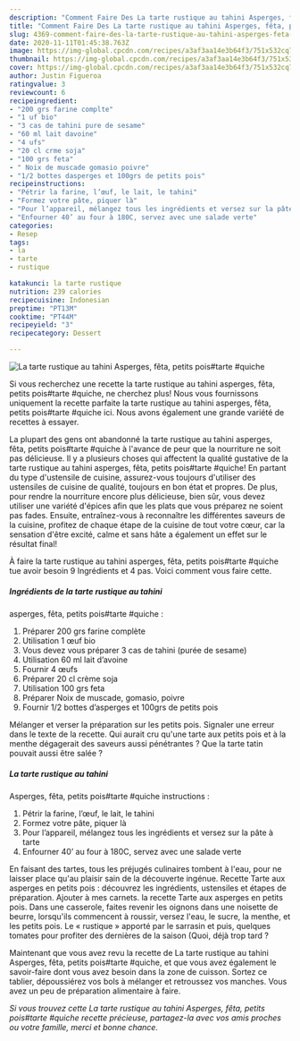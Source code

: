 ```yaml
---
description: "Comment Faire Des La tarte rustique au tahini Asperges, fêta, petits pois#tarte #quiche"
title: "Comment Faire Des La tarte rustique au tahini Asperges, fêta, petits pois#tarte #quiche"
slug: 4369-comment-faire-des-la-tarte-rustique-au-tahini-asperges-feta-petits-poistarte-quiche
date: 2020-11-11T01:45:38.763Z
image: https://img-global.cpcdn.com/recipes/a3af3aa14e3b64f3/751x532cq70/la-tarte-rustique-au-tahini-asperges-feta-petits-poistarte-quiche-photo-principale-de-la-recette.jpg
thumbnail: https://img-global.cpcdn.com/recipes/a3af3aa14e3b64f3/751x532cq70/la-tarte-rustique-au-tahini-asperges-feta-petits-poistarte-quiche-photo-principale-de-la-recette.jpg
cover: https://img-global.cpcdn.com/recipes/a3af3aa14e3b64f3/751x532cq70/la-tarte-rustique-au-tahini-asperges-feta-petits-poistarte-quiche-photo-principale-de-la-recette.jpg
author: Justin Figueroa
ratingvalue: 3
reviewcount: 6
recipeingredient:
- "200 grs farine complte"
- "1 uf bio"
- "3 cas de tahini pure de sesame"
- "60 ml lait davoine"
- "4 ufs"
- "20 cl crme soja"
- "100 grs feta"
- " Noix de muscade gomasio poivre"
- "1/2 bottes dasperges et 100grs de petits pois"
recipeinstructions:
- "Pétrir la farine, l’œuf, le lait, le tahini"
- "Formez votre pâte, piquer là"
- "Pour l’appareil, mélangez tous les ingrédients et versez sur la pâte à tarte"
- "Enfourner 40’ au four à 180C, servez avec une salade verte"
categories:
- Resep
tags:
- la
- tarte
- rustique

katakunci: la tarte rustique 
nutrition: 239 calories
recipecuisine: Indonesian
preptime: "PT13M"
cooktime: "PT44M"
recipeyield: "3"
recipecategory: Dessert

---
```



![La tarte rustique au tahini
Asperges, fêta, petits pois#tarte #quiche](https://img-global.cpcdn.com/recipes/a3af3aa14e3b64f3/751x532cq70/la-tarte-rustique-au-tahini-asperges-feta-petits-poistarte-quiche-photo-principale-de-la-recette.jpg)

Si vous recherchez une recette la tarte rustique au tahini
asperges, fêta, petits pois#tarte #quiche, ne cherchez plus! Nous vous fournissons uniquement la recette parfaite la tarte rustique au tahini
asperges, fêta, petits pois#tarte #quiche ici. Nous avons également une grande variété de recettes à essayer.

La plupart des gens ont abandonné la tarte rustique au tahini
asperges, fêta, petits pois#tarte #quiche à l'avance de peur que la nourriture ne soit pas délicieuse. Il y a plusieurs choses qui affectent la qualité gustative de la tarte rustique au tahini
asperges, fêta, petits pois#tarte #quiche! En partant du type d'ustensile de cuisine, assurez-vous toujours d'utiliser des ustensiles de cuisine de qualité, toujours en bon état et propres. De plus, pour rendre la nourriture encore plus délicieuse, bien sûr, vous devez utiliser une variété d'épices afin que les plats que vous préparez ne soient pas fades. Ensuite, entraînez-vous à reconnaître les différentes saveurs de la cuisine, profitez de chaque étape de la cuisine de tout votre cœur, car la sensation d'être excité, calme et sans hâte a également un effet sur le résultat final!

<!--inarticleads1-->

À faire la tarte rustique au tahini
asperges, fêta, petits pois#tarte #quiche tue avoir besoin 9 Ingrédients et 4 pas. Voici comment vous faire cette.

##### Ingrédients de la tarte rustique au tahini
asperges, fêta, petits pois#tarte #quiche :

1. Préparer 200 grs farine complète
1. Utilisation 1 œuf bio
1. Vous devez vous préparer 3 cas de tahini (purée de sesame)
1. Utilisation 60 ml lait d’avoine
1. Fournir 4 œufs
1. Préparer 20 cl crème soja
1. Utilisation 100 grs feta
1. Préparer  Noix de muscade, gomasio, poivre
1. Fournir 1/2 bottes d’asperges et 100grs de petits pois


Mélanger et verser la préparation sur les petits pois. Signaler une erreur dans le texte de la recette. Qui aurait cru qu&#39;une tarte aux petits pois et à la menthe dégagerait des saveurs aussi pénétrantes ? Que la tarte tatin pouvait aussi être salée ? 

<!--inarticleads2-->

##### La tarte rustique au tahini
Asperges, fêta, petits pois#tarte #quiche instructions :

1. Pétrir la farine, l’œuf, le lait, le tahini
1. Formez votre pâte, piquer là
1. Pour l’appareil, mélangez tous les ingrédients et versez sur la pâte à tarte
1. Enfourner 40’ au four à 180C, servez avec une salade verte


En faisant des tartes, tous les préjugés culinaires tombent à l&#39;eau, pour ne laisser place qu&#39;au plaisir sain de la découverte ingénue. Recette Tarte aux asperges en petits pois : découvrez les ingrédients, ustensiles et étapes de préparation. Ajouter à mes carnets. la recette Tarte aux asperges en petits pois. Dans une casserole, faites revenir les oignons dans une noisette de beurre, lorsqu&#39;ils commencent à roussir, versez l&#39;eau, le sucre, la menthe, et les petits pois. Le « rustique » apporté par le sarrasin et puis, quelques tomates pour profiter des dernières de la saison (Quoi, déjà trop tard ? 

<!--inarticleads1-->

<p>
Maintenant que vous avez revu la recette de La tarte rustique au tahini
Asperges, fêta, petits pois#tarte #quiche, et que vous avez également le savoir-faire dont vous avez besoin dans la zone de cuisson. Sortez ce tablier, dépoussiérez vos bols à mélanger et retroussez vos manches. Vous avez un peu de préparation alimentaire à faire.
</p>

<p>
<i>Si vous trouvez cette La tarte rustique au tahini
Asperges, fêta, petits pois#tarte #quiche recette précieuse, partagez-la avec vos amis proches ou votre famille, merci et bonne chance.</i>
</p>
